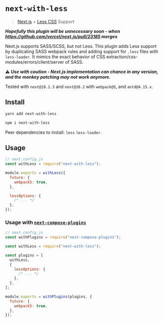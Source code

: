 # `next-with-less`

> [Next.js](https://nextjs.org/) + [Less CSS](https://lesscss.org/) Support

**_Hopefully this plugin will be unnecessary soon - when https://github.com/vercel/next.js/pull/23185 merges_**

Next.js supports SASS/SCSS, but not Less. This plugin adds Less support by duplicating SASS webpack rules and adding support for `.less` files with `less-loader`.
It mimics the exact behavior of CSS extraction/css-modules/errors/client/server of SASS.

⚠️ _**Use with caution - Next.js implementation can chance in any version, and the monkey patching may not work anymore.**_

Tested with `next@10.1.3` and `next@10.2` with `webpack@5`, and `antd@4.15.x`.

## Install

```sh
yarn add next-with-less

npm i next-with-less
```

Peer dependencies to install: `less` `less-loader`.

## Usage

```js
// next.config.js
const withLess = require("next-with-less");

module.exports = withLess({
  future: {
    webpack5: true,
  },

  lessOptions: {
    /* ... */
  },
});
```

### Usage with [`next-compose-plugins`](https://github.com/cyrilwanner/next-compose-plugins)

```js
// next.config.js
const withPlugins = require("next-compose-plugins");

const withLess = require("next-with-less");

const plugins = [
  withLess,
  {
    lessOptions: {
      /* ... */
    },
  },
];

module.exports = withPlugins(plugins, {
  future: {
    webpack5: true,
  },
});
```
